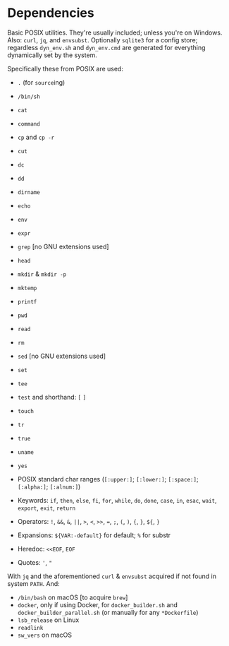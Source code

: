 Dependencies
============

Basic POSIX utilities. They're usually included; unless you're on Windows. Also: `curl`, `jq`, and `envsubst`.
Optionally `sqlite3` for a config store; regardless `dyn_env.sh` and `dyn_env.cmd` are generated for everything dynamically set by the system.

Specifically these from POSIX are used:

  - `.` (for `source`ing)
  - `/bin/sh`
  - `cat`
  - `command`
  - `cp` and `cp -r`
  - `cut`
  - `dc`
  - `dd`
  - `dirname`
  - `echo`
  - `env`
  - `expr`
  - `grep` [no GNU extensions used]
  - `head`
  - `mkdir` & `mkdir -p`
  - `mktemp`
  - `printf`
  - `pwd`
  - `read`
  - `rm`
  - `sed` [no GNU extensions used]
  - `set`
  - `tee`
  - `test` and shorthand: `[` `]`
  - `touch`
  - `tr`
  - `true`
  - `uname`
  - `yes`

  - POSIX standard char ranges (`[:upper:]`; `[:lower:]`; `[:space:]`; `[:alpha:]`; `[:alnum:]`)
  - Keywords: `if`, `then`, `else`, `fi`, `for`, `while`, `do`, `done`, `case`, `in`, `esac`, `wait`, `export`, `exit`, `return`
  - Operators: `!`, `&&`, `&`, `||`, `>`, `<`, `>>`, `=`, `;`, `(`, `)`, `{`, `}`, `${`, `}`
  - Expansions: `${VAR:-default}` for default; `%` for substr
  - Heredoc: `<<EOF`, `EOF`
  - Quotes: `'`, `"`

With `jq` and the aforementioned `curl` & `envsubst` acquired if not found in system `PATH`. And:

  - `/bin/bash` on macOS [to acquire `brew`]
  - `docker`, only if using Docker, for `docker_builder.sh` and `docker_builder_parallel.sh` (or manually for any `*Dockerfile`)
  - `lsb_release` on Linux
  - `readlink`
  - `sw_vers` on macOS
